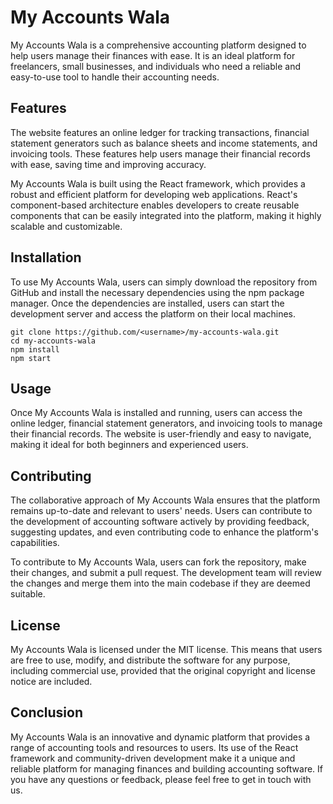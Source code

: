 # My Accounts Wala

My Accounts Wala is a comprehensive accounting platform designed to help users manage their finances with ease. It is an ideal platform for freelancers, small businesses, and individuals who need a reliable and easy-to-use tool to handle their accounting needs.

## Features

The website features an online ledger for tracking transactions, financial statement generators such as balance sheets and income statements, and invoicing tools. These features help users manage their financial records with ease, saving time and improving accuracy.

My Accounts Wala is built using the React framework, which provides a robust and efficient platform for developing web applications. React's component-based architecture enables developers to create reusable components that can be easily integrated into the platform, making it highly scalable and customizable.

## Installation

To use My Accounts Wala, users can simply download the repository from GitHub and install the necessary dependencies using the npm package manager. Once the dependencies are installed, users can start the development server and access the platform on their local machines.

```
git clone https://github.com/<username>/my-accounts-wala.git
cd my-accounts-wala
npm install
npm start
```

## Usage

Once My Accounts Wala is installed and running, users can access the online ledger, financial statement generators, and invoicing tools to manage their financial records. The website is user-friendly and easy to navigate, making it ideal for both beginners and experienced users.

## Contributing

The collaborative approach of My Accounts Wala ensures that the platform remains up-to-date and relevant to users' needs. Users can contribute to the development of accounting software actively by providing feedback, suggesting updates, and even contributing code to enhance the platform's capabilities.

To contribute to My Accounts Wala, users can fork the repository, make their changes, and submit a pull request. The development team will review the changes and merge them into the main codebase if they are deemed suitable.

## License

My Accounts Wala is licensed under the MIT license. This means that users are free to use, modify, and distribute the software for any purpose, including commercial use, provided that the original copyright and license notice are included.

## Conclusion

My Accounts Wala is an innovative and dynamic platform that provides a range of accounting tools and resources to users. Its use of the React framework and community-driven development make it a unique and reliable platform for managing finances and building accounting software. If you have any questions or feedback, please feel free to get in touch with us.

